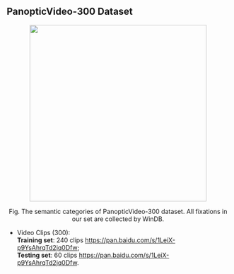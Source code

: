 ## PanopticVideo-300 Dataset
<div align=center><img width="400" height="400" src="https://github.com/cvpr-submission/WinDB/blob/main/Figs/class.gif"/></div>
<p align="center">Fig. The semantic categories of PanopticVideo-300 dataset. All fixations in our set are collected by WinDB. </p>   

  * Video Clips (300):  
    **Training set**: 240 clips <https://pan.baidu.com/s/1LeiX-p9YsAhrqTd2jq0Dfw>;    
    **Testing set**: 60 clips <https://pan.baidu.com/s/1LeiX-p9YsAhrqTd2jq0Dfw>.  
